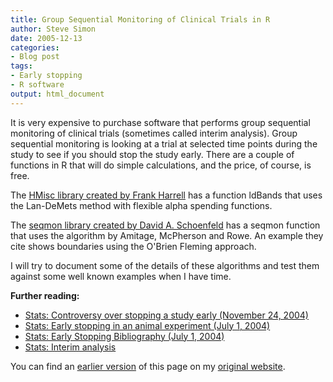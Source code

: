 ```yaml
---
title: Group Sequential Monitoring of Clinical Trials in R
author: Steve Simon
date: 2005-12-13
categories:
- Blog post
tags:
- Early stopping
- R software
output: html_document
---
```

It is very expensive to purchase software that performs group sequential
monitoring of clinical trials (sometimes called interim analysis). Group
sequential monitoring is looking at a trial at selected time points
during the study to see if you should stop the study early. There are a
couple of functions in R that will do simple calculations, and the
price, of course, is free.

The [HMisc library created by Frank
Harrell](http://cran.r-project.org/src/contrib/Descriptions/Hmisc.html)
has a function ldBands that uses the Lan-DeMets method with flexible
alpha spending functions.

The [seqmon library created by David A.
Schoenfeld](http://cran.r-project.org/src/contrib/Descriptions/seqmon.html)
has a seqmon function that uses the algorithm by Amitage, McPherson and
Rowe. An example they cite shows boundaries using the O\'Brien Fleming
approach.

I will try to document some of the details of these algorithms and test
them against some well known examples when I have time.

**Further reading:**

-   [Stats: Controversy over stopping a study early (November
    24, 2004)](http://www.childrensmercy.org/stats/weblog2004/EarlyStoppingControversy.html)
-   [Stats: Early stopping in an animal experiment (July
    1, 2004)](http://www.childrensmercy.org/stats/weblog2004/EarlyStoppingAnimal.html)
-   [Stats: Early Stopping Bibliography (July
    1, 2004)](../library/EarlyStopping1.asp)
-   [Stats: Interim analysis](../plan/interim.asp)

You can find an [earlier version](http://www.pmean.com/05/GroupSequential.html) of this page on my [original website](http://www.pmean.com/original_site.html).
